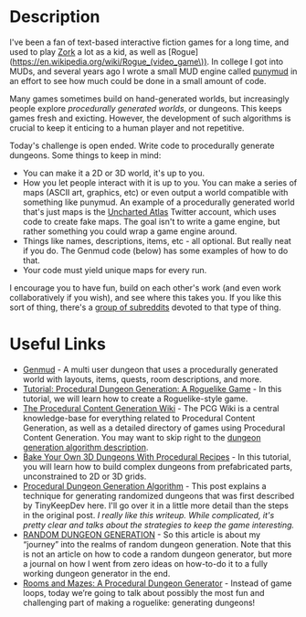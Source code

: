 # Description

I've been a fan of text-based interactive fiction games for a long time, and used to play [Zork](https://en.wikipedia.org/wiki/Zork) a lot as a kid, as well as [Rogue](https://en.wikipedia.org/wiki/Rogue_(video_game\)). In college I got into MUDs, and several years ago I wrote a small MUD engine called [punymud](https://github.com/paralax/punymud) in an effort to see how much could be done in a small amount of code. 

Many games sometimes build on hand-generated worlds, but increasingly people explore *procedurally generated worlds*, or dungeons. This keeps games fresh and exicting. However, the development of such algorithms is crucial to keep it enticing to a human player and not repetitive. 

Today's challenge is open ended. Write code to procedurally generate dungeons. Some things to keep in mind:

- You can make it a 2D or 3D world, it's up to you.
- How you let people interact with it is up to you. You can make a series of maps (ASCII art, graphics, etc) or even output a world compatible with something like punymud. An example of a procedurally generated world that's just maps is the [Uncharted Atlas](http://mewo2.com/notes/terrain/) Twitter account, which uses code to create fake maps. The goal isn't to write a game engine, but rather something you could wrap a game engine around.
- Things like names, descriptions, items, etc - all optional. But really neat if you do. The Genmud code (below) has some examples of how to do that. 
- Your code must yield unique maps for every run. 

I encourage you to have fun, build on each other's work (and even work collaboratively if you wish), and see where this takes you. If you like this sort of thing, there's a [group of subreddits](https://www.reddit.com/r/proceduralgeneration/) devoted to that type of thing. 

# Useful Links

- [Genmud](https://github.com/toddcarnes/genmud) - A multi user dungeon that uses a procedurally generated world with layouts, items, quests, room descriptions, and more. 
- [Tutorial: Procedural Dungeon Generation: A Roguelike Game](https://www.scirra.com/tutorials/1112/procedural-dungeon-generation-a-roguelike-game) - In this tutorial, we will learn how to create a Roguelike-style game.
- [The Procedural Content Generation Wiki](http://pcg.wikidot.com/) - The PCG Wiki is a central knowledge-base for everything related to Procedural Content Generation, as well as a detailed directory of games using Procedural Content Generation. You may want to skip right to the [dungeon generation algorithm description](http://pcg.wikidot.com/pcg-algorithm:dungeon-generation). 
- [Bake Your Own 3D Dungeons With Procedural Recipes](https://gamedevelopment.tutsplus.com/tutorials/bake-your-own-3d-dungeons-with-procedural-recipes--gamedev-14360) - In this tutorial, you will learn how to build complex dungeons from prefabricated parts, unconstrained to 2D or 3D grids.
- [Procedural Dungeon Generation Algorithm](http://www.gamasutra.com/blogs/AAdonaac/20150903/252889/Procedural_Dungeon_Generation_Algorithm.php) - This post explains a technique for generating randomized dungeons that was first described by TinyKeepDev here. I'll go over it in a little more detail than the steps in the original post. *I really like this writeup. While complicated, it's pretty clear and talks about the strategies to keep the game interesting.*
- [RANDOM DUNGEON GENERATION](https://www.saschawillems.de/?page_id=395) - So this article is about my “journey” into the realms of random dungeon generation. Note that this is not an article on how to code a random dungeon generator, but more a journal on how I went from zero ideas on how-to-do it to a fully working dungeon generator in the end. 
- [Rooms and Mazes: A Procedural Dungeon Generator](http://journal.stuffwithstuff.com/2014/12/21/rooms-and-mazes/) -  Instead of game loops, today we’re going to talk about possibly the most fun and challenging part of making a roguelike: generating dungeons!
